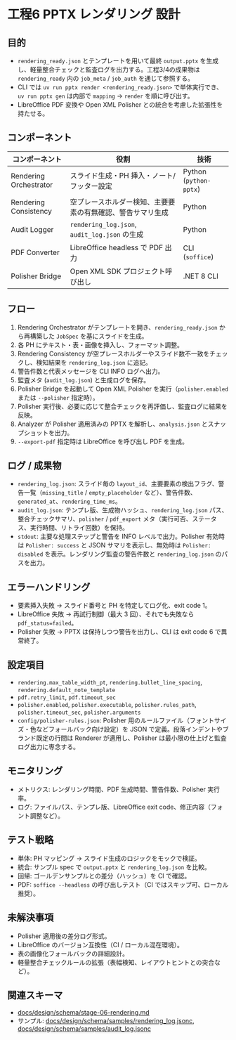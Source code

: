 # 工程6 PPTX レンダリング 設計

## 目的
- `rendering_ready.json` とテンプレートを用いて最終 `output.pptx` を生成し、軽量整合チェックと監査ログを出力する。工程3/4の成果物は `rendering_ready` 内の `job_meta` / `job_auth` を通じて参照する。
- CLI では `uv run pptx render <rendering_ready.json>` で単体実行でき、`uv run pptx gen` は内部で `mapping` → `render` を順に呼び出す。
- LibreOffice PDF 変換や Open XML Polisher との統合を考慮した拡張性を持たせる。

## コンポーネント
| コンポーネント | 役割 | 技術 |
| --- | --- | --- |
| Rendering Orchestrator | スライド生成・PH 挿入・ノート/フッター設定 | Python (`python-pptx`) |
| Rendering Consistency | 空プレースホルダー検知、主要要素の有無確認、警告サマリ生成 | Python |
| Audit Logger | `rendering_log.json`, `audit_log.json` の生成 | Python |
| PDF Converter | LibreOffice headless で PDF 出力 | CLI (`soffice`) |
| Polisher Bridge | Open XML SDK プロジェクト呼び出し | .NET 8 CLI |

## フロー
1. Rendering Orchestrator がテンプレートを開き、`rendering_ready.json` から再構築した `JobSpec` を基にスライドを生成。  
2. 各 PH にテキスト・表・画像を挿入し、フォーマット調整。  
3. Rendering Consistency が空プレースホルダーやスライド数不一致をチェックし、検知結果を `rendering_log.json` に追記。  
4. 警告件数と代表メッセージを CLI INFO ログへ出力。  
5. 監査メタ (`audit_log.json`) と生成ログを保存。  
6. Polisher Bridge を起動して Open XML Polisher を実行（`polisher.enabled` または `--polisher` 指定時）。  
7. Polisher 実行後、必要に応じて整合チェックを再評価し、監査ログに結果を反映。  
8. Analyzer が Polisher 適用済みの PPTX を解析し、`analysis.json` とスナップショットを出力。  
9. `--export-pdf` 指定時は LibreOffice を呼び出し PDF を生成。  

## ログ / 成果物
- `rendering_log.json`: スライド毎の `layout_id`、主要要素の検出フラグ、警告一覧（`missing_title` / `empty_placeholder` など）、警告件数、`generated_at`、`rendering_time_ms`。
- `audit_log.json`: テンプレ版、生成物ハッシュ、`rendering_log.json` パス、整合チェックサマリ、`polisher` / `pdf_export` メタ（実行可否、ステータス、実行時間、リトライ回数）を保持。
- `stdout`: 主要な処理ステップと警告を INFO レベルで出力。Polisher 有効時は `Polisher: success` と JSON サマリを表示し、無効時は `Polisher: disabled` を表示。レンダリング監査の警告件数と `rendering_log.json` のパスを出力。

## エラーハンドリング
- 要素挿入失敗 → スライド番号と PH を特定してログ化、exit code 1。
- LibreOffice 失敗 → 再試行制御（最大 3 回）、それでも失敗なら `pdf_status=failed`。
- Polisher 失敗 → PPTX は保持しつつ警告を出力し、CLI は exit code 6 で異常終了。

## 設定項目
- `rendering.max_table_width_pt`, `rendering.bullet_line_spacing`, `rendering.default_note_template`
- `pdf.retry_limit`, `pdf.timeout_sec`
- `polisher.enabled`, `polisher.executable`, `polisher.rules_path`, `polisher.timeout_sec`, `polisher.arguments`
- `config/polisher-rules.json`: Polisher 用のルールファイル（フォントサイズ・色などフォールバック向け設定）を JSON で定義。段落インデントやブランド既定の行間は Renderer が適用し、Polisher は最小限の仕上げと監査ログ出力に専念する。

## モニタリング
- メトリクス: レンダリング時間、PDF 生成時間、警告件数、Polisher 実行率。
- ログ: ファイルパス、テンプレ版、LibreOffice exit code、修正内容（フォント調整など）。

## テスト戦略
- 単体: PH マッピング → スライド生成のロジックをモックで検証。
- 統合: サンプル spec で `output.pptx` と `rendering_log.json` を比較。
- 回帰: ゴールデンサンプルとの差分（ハッシュ）を CI で確認。
- PDF: `soffice --headless` の呼び出しテスト（CI ではスキップ可、ローカル推奨）。

## 未解決事項
- Polisher 適用後の差分ログ形式。
- LibreOffice のバージョン互換性（CI / ローカル混在環境）。
- 表の画像化フォールバックの詳細設計。
- 軽量整合チェックルールの拡張（表幅検知、レイアウトヒントとの突合など）。

## 関連スキーマ
- [docs/design/schema/stage-06-rendering.md](../schema/stage-06-rendering.md)
- サンプル: [docs/design/schema/samples/rendering_log.jsonc](../schema/samples/rendering_log.jsonc), [docs/design/schema/samples/audit_log.jsonc](../schema/samples/audit_log.jsonc)

